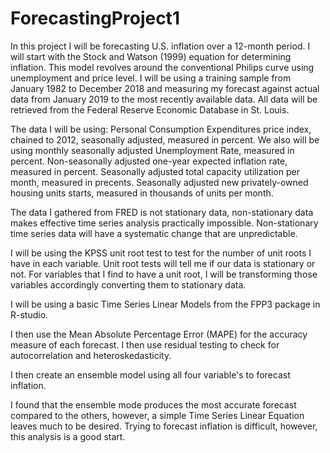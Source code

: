 # ForecastingProject1

In this project I will be forecasting U.S. inflation over a 12-month period. I will start with the Stock and Watson (1999) equation for determining inflation. This model revolves around the conventional Philips curve using unemployment and price level. I will be using a training sample from January 1982 to December 2018 and measuring my forecast against actual data from January 2019 to the most recently available data. All data will be retrieved from the Federal Reserve Economic Database in St. Louis.

The data I will be using: Personal Consumption Expenditures price index, chained to 2012, seasonally adjusted, measured in percent. We also will be using monthly seasonally adjusted Unemployment Rate, measured in percent. Non-seasonally adjusted one-year expected inflation rate, measured in percent. Seasonally adjusted total capacity utilization per month, measured in precents. Seasonally adjusted new privately-owned housing units starts, measured in thousands of units per month.

The data I gathered from FRED is not stationary data, non-stationary data makes effective time series analysis practically impossible. Non-stationary time series data will have a systematic change that are unpredictable.

I will be using the KPSS unit root test to test for the number of unit roots I have in each variable. Unit root tests will tell me if our data is stationary or not. For variables that I find to have a unit root, I will be transforming those variables accordingly converting them to stationary data.

I will be using a basic Time Series Linear Models from the FPP3 package in R-studio.

I then use the Mean Absolute Percentage Error (MAPE) for the accuracy measure of each forecast. I then use residual testing to check for autocorrelation and heteroskedasticity. 

I then create an ensemble model using all four variable's to forecast inflation. 

I found that the ensemble mode produces the most accurate forecast compared to the others, however, a simple Time Series Linear Equation leaves much to be desired. Trying to forecast inflation is difficult, however, this analysis is a good start.
